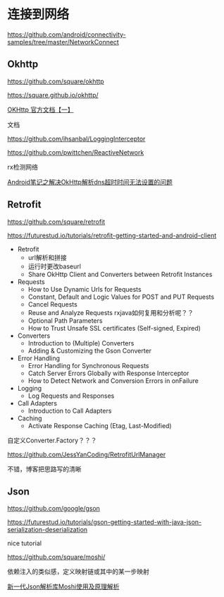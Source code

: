 # 连接到网络

https://github.com/android/connectivity-samples/tree/master/NetworkConnect



## Okhttp

https://github.com/square/okhttp

https://square.github.io/okhttp/

[OKHttp 官方文档【一】](https://blog.csdn.net/xiaxl/article/details/107702122)

文档

https://github.com/ihsanbal/LoggingInterceptor

https://github.com/pwittchen/ReactiveNetwork

rx检测网络



[Android笔记之解决OkHttp解析dns超时时间无法设置的问题](https://blog.csdn.net/quwei3930921/article/details/85336552)

## Retrofit

https://github.com/square/retrofit

https://futurestud.io/tutorials/retrofit-getting-started-and-android-client

+ Retrofit
  + url解析和拼接
  + 运行时更改baseurl
  + Share OkHttp Client and Converters between Retrofit Instances
+ Requests
  + How to Use Dynamic Urls for Requests
  + Constant, Default and Logic Values for POST and PUT Requests
  + Cancel Requests
  + Reuse and Analyze Requests rxjava如何复用和分析呢？？
  + Optional Path Parameters
  + How to Trust Unsafe SSL certificates (Self-signed, Expired)
+ Converters
  + Introduction to (Multiple) Converters
  + Adding & Customizing the Gson Converter
+ Error Handling
  + Error Handling for Synchronous Requests
  + Catch Server Errors Globally with Response Interceptor
  + How to Detect Network and Conversion Errors in onFailure
+ Logging
  + Log Requests and Responses
+ Call Adapters
  + Introduction to Call Adapters
+ Caching
  + Activate Response Caching (Etag, Last-Modified)



自定义Converter.Factory？？？

https://github.com/JessYanCoding/RetrofitUrlManager

不错，博客把思路写的清晰



## Json

https://github.com/google/gson

https://futurestud.io/tutorials/gson-getting-started-with-java-json-serialization-deserialization

nice tutorial

https://github.com/square/moshi/

依赖注入的类似感，定义映射链或其中的某一步映射

[新一代Json解析库Moshi使用及原理解析](https://juejin.cn/post/6844903704278073357#heading-35)


